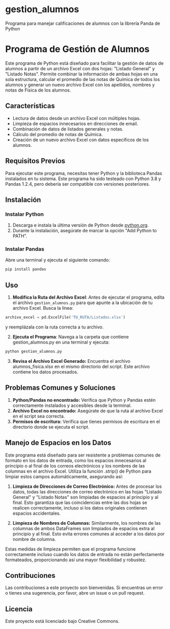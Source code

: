 # gestion_alumnos
Programa para manejar calificaciones de alumnos con la librería Panda de Python
# Programa de Gestión de Alumnos

Este programa de Python está diseñado para facilitar la gestión de datos de alumnos a partir de un archivo Excel con dos hojas: "Listado General" y "Listado Notas". Permite combinar la información de ambas hojas en una sola estructura, calcular el promedio de las notas de Química de todos los alumnos y generar un nuevo archivo Excel con los apellidos, nombres y notas de Física de los alumnos.

## Características

- Lectura de datos desde un archivo Excel con múltiples hojas.
- Limpieza de espacios innecesarios en direcciones de email.
- Combinación de datos de listados generales y notas.
- Cálculo del promedio de notas de Química.
- Creación de un nuevo archivo Excel con datos específicos de los alumnos.

## Requisitos Previos

Para ejecutar este programa, necesitas tener Python y la biblioteca Pandas instalados en tu sistema. Este programa ha sido testeado con Python 3.8 y Pandas 1.2.4, pero debería ser compatible con versiones posteriores.

## Instalación

### Instalar Python

1. Descarga e instala la última versión de Python desde [python.org](https://www.python.org/downloads/).
2. Durante la instalación, asegúrate de marcar la opción "Add Python to PATH".

### Instalar Pandas

Abre una terminal y ejecuta el siguiente comando:
```python
pip install pandas
```

## Uso

1. **Modifica la Ruta del Archivo Excel**: Antes de ejecutar el programa, edita el archivo `gestion_alumnos.py` para que apunte a la ubicación de tu archivo Excel. Busca la línea:

```python
archivo_excel = pd.ExcelFile('TU_RUTA/Listados.xlsx')
```

y reemplázala con la ruta correcta a tu archivo.

2. **Ejecuta el Programa**: Navega a la carpeta que contiene gestion_alumnos.py en una terminal y ejecuta:
```python
python gestion_alumnos.py
```

3. **Revisa el Archivo Excel Generado:** Encuentra el archivo alumnos_fisica.xlsx en el mismo directorio del script. Este archivo contiene los datos procesados.

## Problemas Comunes y Soluciones
1. **Python/Pandas no encontrado:** Verifica que Python y Pandas estén correctamente instalados y accesibles desde la terminal.
2. **Archivo Excel no encontrado:** Asegúrate de que la ruta al archivo Excel en el script sea correcta.
3. **Permisos de escritura:** Verifica que tienes permisos de escritura en el directorio donde se ejecuta el script.

## Manejo de Espacios en los Datos
Este programa está diseñado para ser resistente a problemas comunes de formato en los datos de entrada, como los espacios innecesarios al principio o al final de los correos electrónicos y los nombres de las columnas en el archivo Excel. Utiliza la función .strip() de Python para limpiar estos campos automáticamente, asegurando así:

1. **Limpieza de Direcciones de Correo Electrónico:** Antes de procesar los datos, todas las direcciones de correo electrónico en las hojas "Listado General" y "Listado Notas" son limpiadas de espacios al principio y al final. Esto garantiza que las coincidencias entre las dos hojas se realicen correctamente, incluso si los datos originales contienen espacios accidentales.

2. **Limpieza de Nombres de Columnas:** Similarmente, los nombres de las columnas de ambos DataFrames son limpiados de espacios extra al principio y al final. Esto evita errores comunes al acceder a los datos por nombre de columna.

Estas medidas de limpieza permiten que el programa funcione correctamente incluso cuando los datos de entrada no están perfectamente formateados, proporcionando así una mayor flexibilidad y robustez.

## Contribuciones
Las contribuciones a este proyecto son bienvenidas. Si encuentras un error o tienes una sugerencia, por favor, abre un issue o un pull request.

## Licencia
Este proyecto está licenciado bajo Creative Commons. 
